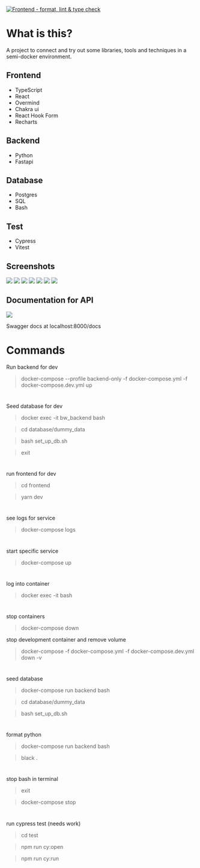 [![Frontend - format, lint & type check](https://github.com/willemverbuyst/bookworm/actions/workflows/format-lint.yml/badge.svg)](https://github.com/willemverbuyst/bookworm/actions/workflows/format-lint.yml)

# What is this?

A project to connect and try out some libraries, tools and techniques in a semi-docker environment.

## Frontend

- TypeScript
- React
- Overmind
- Chakra ui
- React Hook Form
- Recharts

## Backend

- Python
- Fastapi

## Database

- Postgres
- SQL
- Bash

## Test

- Cypress
- Vitest

## Screenshots

![](./screenshots/Screenshot_bookworm_libraries.png)
![](./screenshots/Screenshot_books_overview.png)
![](./screenshots/Screenshot_books_languages.png)
![](./screenshots/Screenshot_books_genres.png)
![](./screenshots/Screenshot_books_year_published.png)
![](./screenshots/Screenshot_authors_pagesvsbooks.png)
![](./screenshots/Screenshot_rentals_duration.png)

## Documentation for API

![](./screenshots/Screenshot_api_docs.png)

Swagger docs at localhost:8000/docs

# Commands

Run backend for dev

> docker-compose --profile backend-only -f docker-compose.yml -f docker-compose.dev.yml up

#

Seed database for dev

> docker exec -it bw_backend bash

> cd database/dummy_data

> bash set_up_db.sh

> exit

#

run frontend for dev

> cd frontend

> yarn dev

#

see logs for service

> docker-compose logs <NAME OF SERVICE>

#

start specific service

> docker-compose up <NAME OF SERVICE>

#

log into container

> docker exec -it <NAME OF CONTAINER> bash

#

stop containers

> docker-compose down

stop development container and remove volume

> docker-compose -f docker-compose.yml -f docker-compose.dev.yml down -v

#

seed database

> docker-compose run backend bash

> cd database/dummy_data

> bash set_up_db.sh

#

format python

> docker-compose run backend bash

> black .

#

stop bash in terminal

> exit

> docker-compose stop

#

run cypress test (needs work)

> cd test

> npm run cy:open

> npm run cy:run
